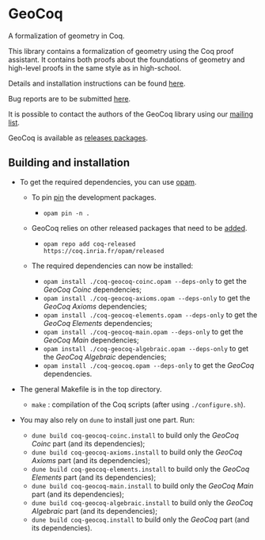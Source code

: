 # GeoCoq
A formalization of geometry in Coq.

This library contains a formalization of geometry using the Coq proof assistant. It contains both proofs about the foundations of geometry and high-level proofs in the same style as in high-school.

Details and installation instructions can be found [here](http://geocoq.github.io/GeoCoq/).

Bug reports are to be submitted [here](https://github.com/GeoCoq/GeoCoq/issues).

It is possible to contact the authors of the GeoCoq library using our [mailing list](https://groups.google.com/forum/?hl=fr#!forum/geocoq).

GeoCoq is available as [releases packages](https://github.com/coq/opam/tree/master/released).

## Building and installation

- To get the required dependencies, you can use [opam](https://opam.ocaml.org).

  - To pin [pin](https://opam.ocaml.org/doc/Usage.html#opam-pin) the development packages.
    - `opam pin -n .`

  - GeoCoq relies on other released packages that need to be [added](https://opam.ocaml.org/doc/Usage.html#opam-repo).
    - `opam repo add coq-released https://coq.inria.fr/opam/released`

  - The required dependencies can now be installed:
    - `opam install ./coq-geocoq-coinc.opam --deps-only` to get the _GeoCoq Coinc_ dependencies;
    - `opam install ./coq-geocoq-axioms.opam --deps-only` to get the _GeoCoq Axioms_ dependencies;
    - `opam install ./coq-geocoq-elements.opam --deps-only` to get the _GeoCoq Elements_ dependencies;
    - `opam install ./coq-geocoq-main.opam --deps-only` to get the _GeoCoq Main_ dependencies;
    - `opam install ./coq-geocoq-algebraic.opam --deps-only` to get the _GeoCoq Algebraic_ dependencies;
    - `opam install ./coq-geocoq.opam --deps-only` to get the _GeoCoq_ dependencies.

- The general Makefile is in the top directory.
  - `make` : compilation of the Coq scripts (after using `./configure.sh`).

- You may also rely on `dune` to install just one part. Run:
  - `dune build coq-geocoq-coinc.install` to build only the _GeoCoq Coinc_ part (and its dependencies);
  - `dune build coq-geocoq-axioms.install` to build only the _GeoCoq Axioms_ part (and its dependencies);
  - `dune build coq-geocoq-elements.install` to build only the _GeoCoq Elements_ part (and its dependencies);
  - `dune build coq-geocoq-main.install` to build only the _GeoCoq Main_ part (and its dependencies);
  - `dune build coq-geocoq-algebraic.install` to build only the _GeoCoq Algebraic_ part (and its dependencies);
  - `dune build coq-geocoq.install` to build only the _GeoCoq_ part (and its dependencies).
